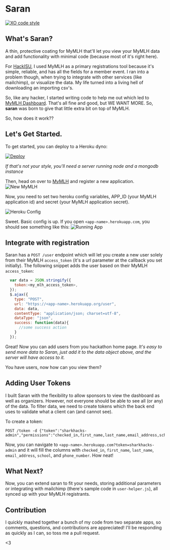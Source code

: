 # Saran
[![XO code style](https://img.shields.io/badge/code_style-XO-5ed9c7.svg)](https://github.com/sindresorhus/xo)

## What's Saran?
A thin, protective coating for MyMLH that'll let you view your MyMLH data and add functionality with minimal code (because most of it's right here).

For [HackISU](http://hackisu.org), I used MyMLH as a primary registrations tool because it's simple, reliable, and has all the fields for a member event. I ran into a problem though, when trying to integrate with other services (like mailchimp), or visualize the data. My life turned into a living hell of downloading an importing csv's.

So, like any hacker, I started writing code to help me out which led to [MyMLH Dashboard](https://github.com/ghmeier/my-mlh-dashboard). That's all fine and good, but WE WANT MORE. So, __saran__ was born to give that little extra bit on top of MyMLH.

So, how does it work??

## Let's Get Started.
To get started, you can deploy to a Heroku dyno:

[![Deploy](https://www.herokucdn.com/deploy/button.svg)](https://heroku.com/deploy)

*If that's not your style, you'll need a server running node and a mongodb instance*

Then, head on over to [MyMLH](https://my.mlh.io) and register a new application.
![New MyMLH](https://github.com/ghmeier/saran/blob/master/img/new-my-mlh.png)

Now, you need to set two heroku config variables, APP_ID (your MyMLH application id) and secret (your MyMLH application secret).

![Heroku Config](https://github.com/ghmeier/saran/blob/master/img/config-screen.png)

Sweet. Basic config is up. If you open `<app-name>.herokuapp.com`, you should see something like this:
![Running App](https://github.com/ghmeier/saran/blob/master/img/empty%20screen.png)

## Integrate with registration
Saran has a `POST /user` endpoint which will let you create a new user solely from their MyMLH `access_token` (it's a url parameter at the callback you set initially). The following snippet adds the user based on their MyMLH `access_token`:
```javascript
  var data = JSON.stringify({
    token:<my_mlh_access_token>,
  });
  $.ajax({
    type: "POST",
    url: "https://<app-name>.herokuapp.org/user",
    data: data,
    contentType: "application/json; charset=utf-8",
    dataType: "json",
    success: function(data){
      //some success action
    }
  });
```
Great! Now you can add users from you hackathon home page. *It's easy to send more data to Saran, just add it to the data object above, and the server will have access to it.*

You have users, now how can you view them?

## Adding User Tokens
I built Saran with the flexibility to allow sponsors to view the dashboard as well as organizers. However, not everyone should be able to see all (or any) of the data. To filter data, we need to create tokens which the back end uses to validate what a client can (and cannot see).

To create a token:
```
POST /token -d {"token":"sharkhacks-admin","permissions":"checked_in,first_name,last_name,email_address,school,phone_number"}
```

Now, you can navigate to `<app-name>.herokuapp.com?token=sharkhacks-admin` and it will fill the columns with `checked_in`, `first_name`, `last_name`, `email_address`, `school`, and `phone_number`. How neat!

## What Next?
Now, you can extend saran to fit your needs, storing additional parameters or integrating with mailchimp (there's sample code in `user-helper.js`), all synced up with your MyMLH registrants.

## Contribution
I quickly mashed together a bunch of my code from two separate apps, so comments, questions, and contributions are appreciated! I'll be responding as quickly as I can, so toss me a pull request.

<3
